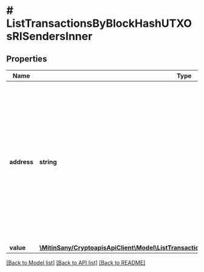 # # ListTransactionsByBlockHashUTXOsRISendersInner

## Properties

Name | Type | Description | Notes
------------ | ------------- | ------------- | -------------
**address** | **string** | Represents the address which sends this transaction. In UTXO-based protocols like Bitcoin there could be several senders while in account-based protocols like Ethereum there is always only one sender. |
**value** | [**\MitinSany/CryptoapisApiClient\Model\ListTransactionsByBlockHashUTXOsRISendersInnerValue**](ListTransactionsByBlockHashUTXOsRISendersInnerValue.md) |  |

[[Back to Model list]](../../README.md#models) [[Back to API list]](../../README.md#endpoints) [[Back to README]](../../README.md)

